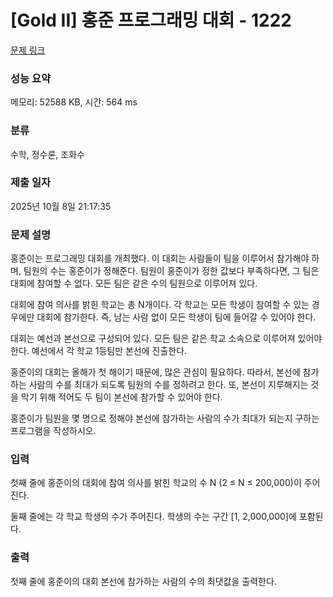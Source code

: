 # [Gold II] 홍준 프로그래밍 대회 - 1222 

[문제 링크](https://www.acmicpc.net/problem/1222) 

### 성능 요약

메모리: 52588 KB, 시간: 564 ms

### 분류

수학, 정수론, 조화수

### 제출 일자

2025년 10월 8일 21:17:35

### 문제 설명

<p>홍준이는 프로그래밍 대회를 개최했다. 이 대회는 사람들이 팀을 이루어서 참가해야 하며, 팀원의 수는 홍준이가 정해준다. 팀원이 홍준이가 정한 값보다 부족하다면, 그 팀은 대회에 참여할 수 없다. 모든 팀은 같은 수의 팀원으로 이루어져 있다.</p>

<p>대회에 참여 의사를 밝힌 학교는 총 N개이다. 각 학교는 모든 학생이 참여할 수 있는 경우에만 대회에 참가한다. 즉, 남는 사람 없이 모든 학생이 팀에 들어갈 수 있어야 한다.</p>

<p>대회는 예선과 본선으로 구성되어 있다. 모든 팀은 같은 학교 소속으로 이루어져 있어야 한다. 예선에서 각 학교 1등팀만 본선에 진출한다. </p>

<p>홍준이의 대회는 올해가 첫 해이기 때문에, 많은 관심이 필요하다. 따라서, 본선에 참가하는 사람의 수를 최대가 되도록 팀원의 수를 정하려고 한다. 또, 본선이 지루해지는 것을 막기 위해 적어도 두 팀이 본선에 참가할 수 있어야 한다.</p>

<p>홍준이가 팀원을 몇 명으로 정해야 본선에 참가하는 사람의 수가 최대가 되는지 구하는 프로그램을 작성하시오.</p>

### 입력 

 <p>첫째 줄에 홍준이의 대회에 참여 의사를 밝힌 학교의 수 N (2 ≤ N ≤ 200,000)이 주어진다.</p>

<p>둘째 줄에는 각 학교 학생의 수가 주어진다. 학생의 수는 구간 [1, 2,000,000]에 포함된다.</p>

### 출력 

 <p>첫째 줄에 홍준이의 대회 본선에 참가하는 사람의 수의 최댓값을 출력한다.</p>

